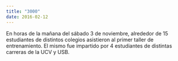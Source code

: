 ```yaml
---
title: "3000"
date: 2016-02-12
---
```

En horas de la mañana del sábado 3 de noviembre, alrededor de 15 estudiantes de distintos colegios asistieron al primer taller de entrenamiento. El mismo fue impartido por 4 estudiantes de distintas carreras de la UCV y USB.
